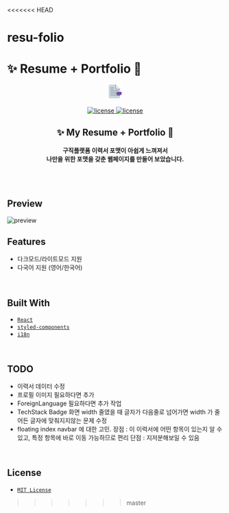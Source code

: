 <<<<<<< HEAD
# resu-folio
✨ Resume + Portfolio 📄
=======
<div align='center'>

  <img src='./public/logo.png' alt='logo' />
  <br /><br />
 
 <a href=''>
  <img src='https://img.shields.io/badge/license-MIT-red' alt='license' />
  <img src='https://img.shields.io/badge/version-1.0.0-yellow' alt='license' />
  
 </a>
  <h2> ✨ My Resume + Portfolio 📄 </h2>
  <h4>구직플랫폼 이력서 포맷이 아쉽게 느껴져서 <br />나만을 위한 포맷을 갖춘 웹페이지를 만들어 보았습니다.</h4>
  <br /><br />
</div>

## Preview
<img src='./public/README/resufolio.gif' alt='preview' />

<br />

## Features

- 다크모드/라이트모드 지원 
- 다국어 지원 (영어/한국어)

<br />

## Built With

- [`React`](https://reactjs.org/)
- [`styled-components`](https://styled-components.com/)
- [`i18n`](https://www.i18next.com/)

<br />

## TODO

- 이력서 데이터 수정
- 프로필 이미지 필요하다면 추가 
- ForeignLanguage 필요하다면 추가 작업 
- TechStack Badge 화면 width 줄였을 때 글자가 다음줄로 넘어가면 width 가 줄어든 글자에 맞춰지지않는 문제 수정 
- floating index navbar 에 대한 고민. 
장점 : 이 이력서에 어떤 항목이 있는지 알 수 있고, 특정 항목에 바로 이동 가능하므로 편리
단점 : 지저분해보일 수 있음 

<br />

## License

- [`MIT License`]('./LICENSE')
>>>>>>> master
